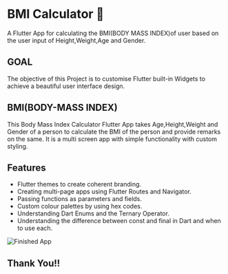 # BMI Calculator 💪

A Flutter App for calculating the BMI(BODY MASS INDEX)of user based on the user input of Height,Weight,Age and Gender.

## GOAL

The objective of this Project is to customise Flutter built-in Widgets to achieve a beautiful user interface design.


## BMI(BODY-MASS INDEX)
 This Body Mass Index Calculator Flutter App takes Age,Height,Weight and Gender of a person to calculate the BMI of the person and provide remarks on the same.
 It is a multi screen app with simple functionality with custom styling.


## Features

- Flutter themes to create coherent branding.
- Creating multi-page apps using Flutter Routes and Navigator.
- Passing functions as parameters and fields.
- Custom colour palettes by using hex codes.
- Understanding Dart Enums and the Ternary Operator.
- Understanding the difference between const and final in Dart and when to use each.



![Finished App](https://github.com/UdoiGogoi-github12345/BMI-Calculator-FlutterApp/blob/main/BMICalculator-FLUTTERAPP/Images/bmi-calc-demo.gif)

## Thank You!!
